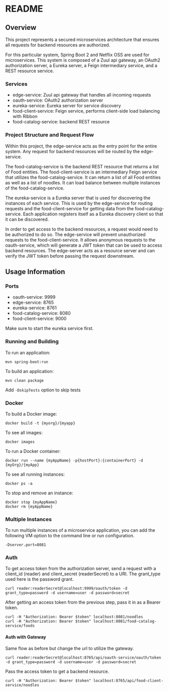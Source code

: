 # README

## Overview

This project represents a secured microservices architecture that ensures all requests for backend resources are authorized. 

For this particular system, Spring Boot 2 and Netflix OSS are used for microservices. This system is composed of a Zuul api gateway, an OAuth2 authorization server, a Eureka server, a Feign intermediary service, and a REST resource service.

### Services

- edge-service: Zuul api gateway that handles all incoming requests 
- oauth-service: OAuth2 authorization server
- eureka-service: Eureka server for service discovery
- food-client-service: Feign service, performs client-side load balancing with Ribbon
- food-catalog-service: backend REST resource

### Project Structure and Request Flow

Within this project, the edge-service acts as the entry point for the entire system. Any request for backend resources will be routed by the edge-service.

The food-catalog-service is the backend REST resource that returns a list of Food entities. The food-client-service is an intermediary Feign service that utilizes the food-catalog-service. It can return a list of all Food entities as well as a list of noodles. It can load balance between multiple instances of the food-catalog-service.

The eureka-service is a Eureka server that is used for discovering the instances of each service. This is used by the edge-service for routing requests and the food-client-service for getting data from the food-catalog-service. Each application registers itself as a Eureka discovery client so that it can be discovered.

In order to get access to the backend resources, a request would need to be authorized to do so. The edge-service will prevent unauthorized requests to the food-client-service. It allows anonymous requests to the oauth-service, which will generate a JWT token that can be used to access backend resources. The edge-server acts as a resource server and can verify the JWT token before passing the request downstream.


## Usage Information

### Ports
- oauth-service: 9999
- edge-service: 8765
- eureka-service: 8761
- food-catalog-service: 8080
- food-client-service: 9000

Make sure to start the eureka service first.

### Running and Building

To run an application:

```
mvn spring-boot:run
```

To build an application:

```
mvn clean package
```

Add `-DskipTests` option to skip tests

### Docker

To build a Docker image:

```
docker build -t {myorg}/{myapp} 
```

To see all images:

```
docker images
```

To run a Docker container:

```
docker run --name {myAppName} -p{hostPort}:{containerPort} -d {myOrg}/{myApp}
```

To see all running instances:

```
docker ps -a
```

To stop and remove an instance:
```
docker stop {myAppName}
docker rm {myAppName}
```

### Multiple Instances

To run multiple instances of a microservice application, you can add the following VM option to the command line or run configuration.

```-Dserver.port=8081```

### Auth

To get access token from the authorization server, send a request with a client_id (reader) and client_secret (readerSecret) to a URI. The grant_type used here is the password grant.

```
curl reader:readerSecret@localhost:9999/oauth/token -d grant_type=password -d username=user -d password=secret
```

After getting an access token from the previous step, pass it in as a Bearer token.

```
curl -H "Authorization: Bearer $token" localhost:8081/noodles
curl -H "Authorization: Bearer $token" localhost:8081/food-catalog-service/foods
```

#### Auth with Gateway

Same flow as before but change the url to utilize the gateway.

```
curl reader:readerSecret@localhost:8765/api/oauth-service/oauth/token -d grant_type=password -d username=user -d password=secret
```

Pass the access token to get a backend resource.

```
curl -H "Authorization: Bearer $token" localhost:8765/api/food-client-service/noodles
```